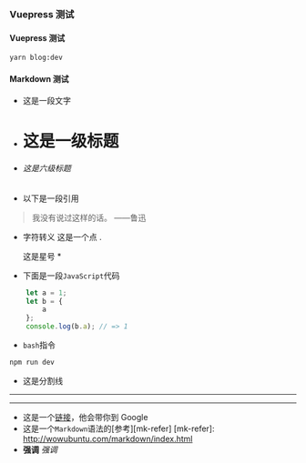 ### Vuepress 测试

#### Vuepress 测试
`yarn blog:dev`

#### Markdown 测试
* 这是一段文字
* # 这是一级标题 #
* ###### 这是六级标题 #
* 以下是一段引用
> 我没有说过这样的话。
——鲁迅
* 字符转义 这是一个点 \.

    这是星号 \*
* 下面是一段`JavaScript`代码
``` js
    let a = 1;
    let b = {
        a
    };
    console.log(b.a); // => 1
```
* `bash`指令
```bash
npm run dev
```
* 这是分割线
********
--------
* 这是一个[链接](https://www.google.com.hk/)，他会带你到 Google
* 这是一个`Markdown`语法的[参考][mk-refer]
[mk-refer]: http://wowubuntu.com/markdown/index.html
* **强调** *强调*
